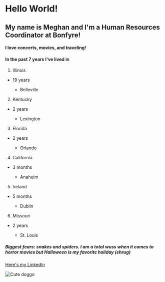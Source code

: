 # Hello World!
## My name is Meghan and I'm a Human Resources Coordinator at Bonfyre!
#### I **love** concerts, movies, and traveling! 

#### In the past 7 years I've lived in 
1. Illinois
- 19 years

    -  Belleville

2. Kentucky
- 2 years

    - Lexington 

3. Florida
- 2 years

    - Orlando

4. California
- 3 months

    - Anaheim

5. Ireland
- 5 months
    
    - Dublin 

6. Missouri
- 2 years

    - St. Louis

##### Biggest fears: snakes and spiders. I am a total wuss when it comes to horror movies but Halloween is my favorite holiday _(shrug)_

[Here's my LinkedIn](www.linkedin.com/in/meghanmgriffith)

![Cute doggo](https://picsum.photos/id/237/200/300)

